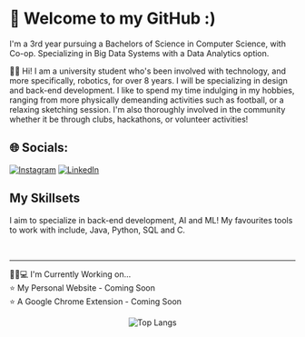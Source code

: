 
# 👋 Welcome to my GitHub :)  
I'm a 3rd year pursuing a Bachelors of Science in Computer Science, with Co-op. Specializing in Big Data Systems with a Data Analytics option.
<br>

🙋🏻 Hi! I am a university student who's been involved with technology, and more specifically, robotics, for over 8 years. I will be specializing in design and back-end development. I like to spend my time indulging in my hobbies, ranging from more physically demeanding activities such as football, or a relaxing sketching session. I'm also thoroughly involved in the community whether it be through clubs, hackathons, or volunteer activities!


## 🌐 Socials:
[![Instagram](https://img.shields.io/badge/Instagram-%23E4405F.svg?logo=Instagram&logoColor=white)](https://www.instagram.com/rafaehashmi_/) [![LinkedIn](https://img.shields.io/badge/LinkedIn-%230077B5.svg?logo=linkedin&logoColor=white)](https://www.linkedin.com/in/syed-rafae-hashmi/) 


## My Skillsets
I aim to specialize in back-end development, AI and ML! My favourites tools to work with include, Java, Python, SQL and C.

<br>

<hr>

👧🏻💻 I'm Currently Working on...  
⭐ My Personal Website - Coming Soon  
⭐ A Google Chrome Extension - Coming Soon  


<div align="center" margin-top="5px">
    
![Top Langs](https://github-readme-stats.vercel.app/api/top-langs/?username=rafaehashmi&langs_count=5&theme=gotham&card_width=1000)
    
</div>
    

